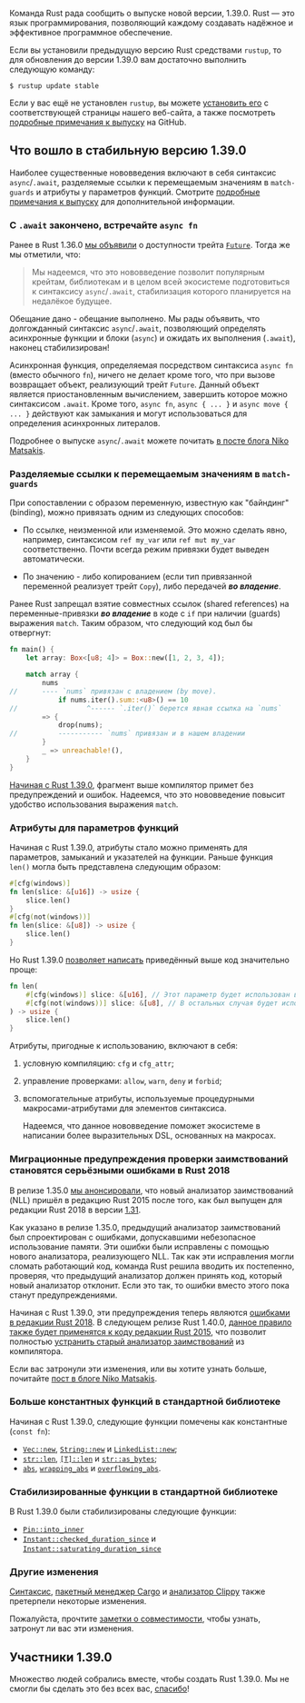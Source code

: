 Команда Rust рада сообщить о выпуске новой версии, 1.39.0. Rust — это язык программирования, позволяющий каждому создавать надёжное и эффективное программное обеспечение.

Если вы установили предыдущую версию Rust средствами `rustup`, то для обновления до версии 1.39.0 вам достаточно выполнить следующую команду:

```console
$ rustup update stable
```

Если у вас ещё не установлен `rustup`, вы можете [установить его](https://www.rust-lang.org/install.html) с соответствующей страницы нашего веб-сайта, а также посмотреть [подробные примечания к выпуску](https://github.com/rust-lang/rust/blob/stable/RELEASES.md#version-1390-2019-11-07) на GitHub.

## Что вошло в стабильную версию 1.39.0

Наиболее существенные нововведения включают в себя синтаксис `async`/`.await`, разделяемые ссылки к перемещаемым значениям в `match-guards` и атрибуты у параметров функций. Смотрите [подробные примечания к выпуску](https://github.com/rust-lang/rust/blob/stable/RELEASES.md#version-1390-2019-11-07) для дополнительной информации.

### С `.await` закончено, встречайте `async fn`

Ранее в Rust 1.36.0 [мы объявили](https://blog.rust-lang.org/2019/07/04/Rust-1.36.0.html#the-future-is-here) о доступности трейта [`Future`](https://doc.rust-lang.org/nightly/std/future/trait.Future.html). Тогда же мы отметили, что:

> Мы надеемся, что это нововведение позволит популярным крейтам, библиотекам и в целом всей экосистеме подготовиться к синтаксису `async`/`.await`, стабилизация которого планируется на недалёкое будущее.

Обещание дано - обещание выполнено. Мы рады объявить, что долгожданный синтаксис `async`/`.await`, позволяющий определять асинхронные функции и блоки (`async`) и ожидать их выполнения (`.await`), наконец стабилизирован!

Асинхронная функция, определяемая посредством синтаксиса `async fn` (вместо обычного `fn`), ничего не делает кроме того, что при вызове возвращает объект, реализующий трейт `Future`. Данный объект является приостановленным вычислением, завершить которое можно синтаксисом `.await`. Кроме того, `async fn`, `async { ... }` и `async move { ... }` действуют как замыкания и могут использоваться для определения асинхронных литералов.

Подробнее о выпуске `async`/`.await` можете почитать [в посте блога Niko Matsakis](https://blog.rust-lang.org/2019/11/07/Async-await-stable.html).

### Разделяемые ссылки к перемещаемым значениям в `match-guards`

При сопоставлении с образом переменную, известную как "байндинг" (binding), можно привязать одним из следующих способов:

- По ссылке, неизменной или изменяемой. Это можно сделать явно, например, синтаксисом `ref my_var` или `ref mut my_var` соответственно. Почти всегда режим привязки будет выведен автоматически.

- По значению - либо копированием (если тип привязанной переменной реализует трейт `Copy`), либо передачей ***во владение***.

Ранее Rust запрещал взятие совместных ссылок (shared references) на переменные-привязки ***во владение*** в коде с `if` при наличии (guards) выражения `match`. Таким образом, что следующий код был бы отвергнут:

```rust
fn main() {
    let array: Box<[u8; 4]> = Box::new([1, 2, 3, 4]);

    match array {
        nums
//      ---- `nums` привязан с владением (by move).
            if nums.iter().sum::<u8>() == 10
//                 ^------ `.iter()` берется явная ссылка на `nums`
        => {
            drop(nums);
//          ----------- `nums` привязан и в нашем владении
        }
        _ => unreachable!(),
    }
}
```

[Начиная с Rust 1.39.0](https://github.com/rust-lang/rust/pull/63118/#issuecomment-522823925), фрагмент выше компилятор примет без предупреждений и ошибок. Надеемся, что это нововведение повысит удобство использования выражения `match`.

### Атрибуты для параметров функций

Начиная с Rust 1.39.0, атрибуты стало можно применять для параметров, замыканий и указателей на функции. Раньше функция `len()` могла быть представлена следующим образом:

```rust
#[cfg(windows)]
fn len(slice: &[u16]) -> usize {
    slice.len()
}
#[cfg(not(windows))] 
fn len(slice: &[u8]) -> usize {
    slice.len()
}
```

Но Rust 1.39.0 [позволяет написать](https://github.com/rust-lang/rust/pull/64010/) приведённый выше код значительно проще:

```rust
fn len(
    #[cfg(windows)] slice: &[u16], // Этот параметр будет использован в операционной системе Windows.
    #[cfg(not(windows))] slice: &[u8], // В остальных случая будет использован этот параметр.
) -> usize {
    slice.len()
}
```

Атрибуты, пригодные к использованию, включают в себя:

1. условную компиляцию: `cfg` и `cfg_attr`;

2. управление проверками: `allow`, `warn`, `deny` и `forbid`;

3. вспомогательные атрибуты, используемые процедурными макросами-атрибутами для элементов синтаксиса.

    Надеемся, что данное нововведение поможет экосистеме в написании более выразительных DSL, основанных на макросах.

### Миграционные предупреждения проверки заимствований становятся серьёзными ошибками в Rust 2018

В релизе 1.35.0 [мы анонсировали](https://blog.rust-lang.org/2019/07/04/Rust-1.36.0.html#nll-for-rust-2015), что новый анализатор заимствований (NLL) пришёл в редакцию Rust 2015 после того, как был выпущен для редакции Rust 2018 в версии [1.31](https://blog.rust-lang.org/2018/12/06/Rust-1.31-and-rust-2018.html#non-lexical-lifetimes).

Как указано в релизе 1.35.0, предыдущий анализатор заимствований был спроектирован с ошибками, допускавшими небезопасное использование памяти. Эти ошибки были исправлены с помощью нового анализатора, реализующего NLL. Так как эти исправления могли сломать работающий код, команда Rust решила вводить их постепенно, проверяя, что предыдущий анализатор должен принять код, который новый анализатор отклонит. Если это так, то ошибки вместо этого пока станут предупреждениями.

Начиная с Rust 1.39.0, эти предупреждения теперь являются [ошибками в редакции Rust 2018](https://github.com/rust-lang/rust/pull/63565).
В следующем релизе Rust 1.40.0, [данное правило также будет применятся к коду редакции Rust 2015](https://github.com/rust-lang/rust/pull/64221), что позволит полностью [устранить старый анализатор заимствований](https://github.com/rust-lang/rust/pull/64790) из компилятора.

Если вас затронули эти изменения, или вы хотите узнать больше, почитайте [пост в блоге Niko Matsakis](https://blog.rust-lang.org/2019/11/01/nll-hard-errors.html).

### Больше константных функций в стандартной библиотеке

Начиная с Rust 1.39.0, следующие функции помечены как константные (`const fn`):

- [`Vec::new`](https://doc.rust-lang.org/std/vec/struct.Vec.html#method.new), [`String::new`](https://doc.rust-lang.org/std/string/struct.String.html#method.new) и [`LinkedList::new`](https://doc.rust-lang.org/std/collections/linked_list/struct.LinkedList.html#method.new);
- [`str::len`](https://doc.rust-lang.org/std/primitive.str.html#method.len), [`[T]::len`](https://doc.rust-lang.org/std/primitive.slice.html#method.len) и [`str::as_bytes`](https://doc.rust-lang.org/std/primitive.slice.html#method.len);
- [`abs`](https://doc.rust-lang.org/std/primitive.str.html#method.as_bytes), [`wrapping_abs`](https://doc.rust-lang.org/std/primitive.i8.html#method.abs) и [`overflowing_abs`](https://doc.rust-lang.org/std/primitive.i8.html#method.wrapping_abs).

### Стабилизированные функции в стандартной библиотеке

В Rust 1.39.0 были стабилизированы следующие функции:

- [`Pin::into_inner`](https://doc.rust-lang.org/std/pin/struct.Pin.html#method.into_inner)
- [`Instant::checked_duration_since`](https://doc.rust-lang.org/std/time/struct.Instant.html#method.checked_duration_since) и [`Instant::saturating_duration_since`](https://doc.rust-lang.org/std/time/struct.Instant.html#method.saturating_duration_since)

### Другие изменения

[Синтаксис](https://github.com/rust-lang/rust/blob/stable/RELEASES.md#version-1390-2019-11-07), [пакетный менеджер Cargo](https://doc.rust-lang.org/std/time/struct.Instant.html#method.saturating_duration_since) и [анализатор Clippy](https://github.com/rust-lang/cargo/blob/master/CHANGELOG.md#cargo-139-2019-11-07) также претерпели некоторые изменения.

Пожалуйста, прочтите [заметки о совместимости](https://github.com/rust-lang/rust-clippy/blob/master/CHANGELOG.md#rust-139), чтобы узнать, затронут ли вас эти изменения.

## Участники 1.39.0

Множество людей собрались вместе, чтобы создать Rust 1.39.0. Мы не смогли бы сделать это без всех вас, [спасибо](https://thanks.rust-lang.org/rust/1.39.0/)!
